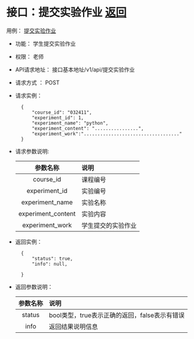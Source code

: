 # 接口：提交实验作业  [返回](../../README.md)
用例： [提交实验作业](../yongli/提交实验作业.md)

- 功能：
    学生提交实验作业
    
- 权限：
    老师  
    
- API请求地址： 
    接口基本地址/v1/api/提交实验作业

- 请求方式 ：
    POST

- 请求实例：

        {
            "course_id": "032411",
            "experiment_id": 1,
            "experiment_name": "python",
            "experiment_content": "................",
            "experiment_work":"..................................."
        }
        
- 请求参数说明:        

  |参数名称|说明|
  |:---------:|:--------------------------------------------------------|      
  |course_id|课程编号|
  |experiment_id|实验编号|  
  |experiment_name|实验名称|
  |experiment_content|实验内容|
  |experiment_work|学生提交的实验作业|
  
- 返回实例：

        {         
            "status": true,
            "info": null,    

        }
 
- 返回参数说明： 
 
  |参数名称|说明|
  |:---------:|:--------------------------------------------------------|      
  |status|bool类型，true表示正确的返回，false表示有错误|
  |info|返回结果说明信息|
